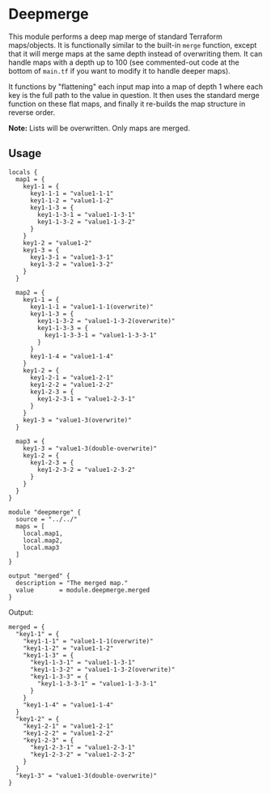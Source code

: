 # Deepmerge

This module performs a deep map merge of standard Terraform maps/objects. It is functionally similar to the built-in `merge` function, except that it will merge maps at the same depth instead of overwriting them. It can handle maps with a depth up to 100 (see commented-out code at the bottom of `main.tf` if you want to modify it to handle deeper maps).

It functions by "flattening" each input map into a map of depth 1 where each key is the full path to the value in question. It then uses the standard merge function on these flat maps, and finally it re-builds the map structure in reverse order.

**Note:** Lists will be overwritten. Only maps are merged.

## Usage
```
locals {
  map1 = {
    key1-1 = {
      key1-1-1 = "value1-1-1"
      key1-1-2 = "value1-1-2"
      key1-1-3 = {
        key1-1-3-1 = "value1-1-3-1"
        key1-1-3-2 = "value1-1-3-2"
      }
    }
    key1-2 = "value1-2"
    key1-3 = {
      key1-3-1 = "value1-3-1"
      key1-3-2 = "value1-3-2"
    }
  }

  map2 = {
    key1-1 = {
      key1-1-1 = "value1-1-1(overwrite)"
      key1-1-3 = {
        key1-1-3-2 = "value1-1-3-2(overwrite)"
        key1-1-3-3 = {
          key1-1-3-3-1 = "value1-1-3-3-1"
        }
      }
      key1-1-4 = "value1-1-4"
    }
    key1-2 = {
      key1-2-1 = "value1-2-1"
      key1-2-2 = "value1-2-2"
      key1-2-3 = {
        key1-2-3-1 = "value1-2-3-1"
      }
    }
    key1-3 = "value1-3(overwrite)"
  }

  map3 = {
    key1-3 = "value1-3(double-overwrite)"
    key1-2 = {
      key1-2-3 = {
        key1-2-3-2 = "value1-2-3-2"
      }
    }
  }
}

module "deepmerge" {
  source = "../../"
  maps = [
    local.map1,
    local.map2,
    local.map3
  ]
}

output "merged" {
  description = "The merged map."
  value       = module.deepmerge.merged
}

```

Output:
```
merged = {
  "key1-1" = {
    "key1-1-1" = "value1-1-1(overwrite)"
    "key1-1-2" = "value1-1-2"
    "key1-1-3" = {
      "key1-1-3-1" = "value1-1-3-1"
      "key1-1-3-2" = "value1-1-3-2(overwrite)"
      "key1-1-3-3" = {
        "key1-1-3-3-1" = "value1-1-3-3-1"
      }
    }
    "key1-1-4" = "value1-1-4"
  }
  "key1-2" = {
    "key1-2-1" = "value1-2-1"
    "key1-2-2" = "value1-2-2"
    "key1-2-3" = {
      "key1-2-3-1" = "value1-2-3-1"
      "key1-2-3-2" = "value1-2-3-2"
    }
  }
  "key1-3" = "value1-3(double-overwrite)"
}
```